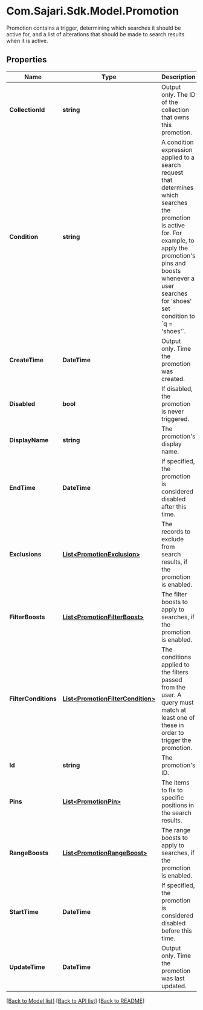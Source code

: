 # Com.Sajari.Sdk.Model.Promotion
Promotion contains a trigger, determining which searches it should be active for, and a list of alterations that should be made to search results when it is active.

## Properties

Name | Type | Description | Notes
------------ | ------------- | ------------- | -------------
**CollectionId** | **string** | Output only. The ID of the collection that owns this promotion. | [optional] [readonly] 
**Condition** | **string** | A condition expression applied to a search request that determines which searches the promotion is active for.  For example, to apply the promotion&#39;s pins and boosts whenever a user searches for &#39;shoes&#39; set condition to &#x60;q &#x3D; &#39;shoes&#39;&#x60;. | 
**CreateTime** | **DateTime** | Output only. Time the promotion was created. | [optional] [readonly] 
**Disabled** | **bool** | If disabled, the promotion is never triggered. | [optional] 
**DisplayName** | **string** | The promotion&#39;s display name. | 
**EndTime** | **DateTime** | If specified, the promotion is considered disabled after this time. | [optional] 
**Exclusions** | [**List&lt;PromotionExclusion&gt;**](PromotionExclusion.md) | The records to exclude from search results, if the promotion is enabled. | [optional] 
**FilterBoosts** | [**List&lt;PromotionFilterBoost&gt;**](PromotionFilterBoost.md) | The filter boosts to apply to searches, if the promotion is enabled. | [optional] 
**FilterConditions** | [**List&lt;PromotionFilterCondition&gt;**](PromotionFilterCondition.md) | The conditions applied to the filters passed from the user. A query must match at least one of these in order to trigger the promotion. | [optional] 
**Id** | **string** | The promotion&#39;s ID. | [optional] 
**Pins** | [**List&lt;PromotionPin&gt;**](PromotionPin.md) | The items to fix to specific positions in the search results. | [optional] 
**RangeBoosts** | [**List&lt;PromotionRangeBoost&gt;**](PromotionRangeBoost.md) | The range boosts to apply to searches, if the promotion is enabled. | [optional] 
**StartTime** | **DateTime** | If specified, the promotion is considered disabled before this time. | [optional] 
**UpdateTime** | **DateTime** | Output only. Time the promotion was last updated. | [optional] [readonly] 

[[Back to Model list]](../README.md#documentation-for-models) [[Back to API list]](../README.md#documentation-for-api-endpoints) [[Back to README]](../README.md)

